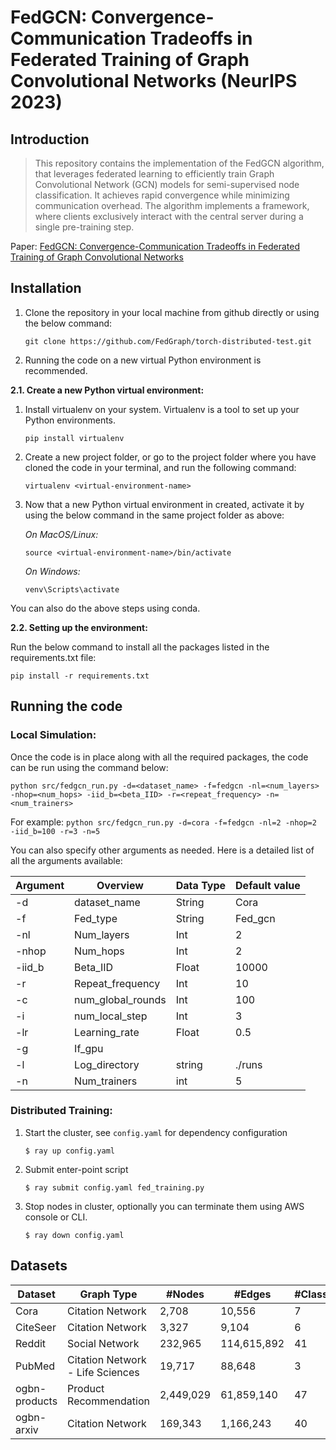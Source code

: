 # FedGCN: Convergence-Communication Tradeoffs in Federated Training of Graph Convolutional Networks (NeurIPS 2023)
## Introduction

> This repository contains the implementation of the FedGCN algorithm, that leverages federated learning to efficiently train Graph Convolutional Network (GCN) models for semi-supervised node classification. It achieves rapid convergence while minimizing communication overhead. The algorithm implements a framework, where clients exclusively interact with the central server during a single pre-training step.

Paper: [FedGCN: Convergence-Communication Tradeoffs in Federated Training of Graph Convolutional Networks](https://arxiv.org/pdf/2201.12433.pdf)

## Installation

1. Clone the repository in your local machine from github directly or using the below command:

    `git clone https://github.com/FedGraph/torch-distributed-test.git`

2. Running the code on a new virtual Python environment is recommended.

**2.1.	Create a new Python virtual environment:**

1. Install virtualenv on your system. Virtualenv is a tool to set up your Python environments.

    `pip install virtualenv` 

2. Create a new project folder, or go to the project folder where you have cloned the code in your terminal, and run the following command:

    `virtualenv <virtual-environment-name>`

3.	Now that a new Python virtual environment in created, activate it by using the below command in the same project folder as above:

    *On MacOS/Linux:*
    
    `source <virtual-environment-name>/bin/activate`

    *On Windows:*
    
    `venv\Scripts\activate`

You can also do the above steps using conda.

**2.2.	Setting up the environment:**

Run the below command to install all the packages listed in the requirements.txt file:

`pip install -r requirements.txt`

##	Running the code

### Local Simulation:

Once the code is in place along with all the required packages, the code can be run using the command below:

`python src/fedgcn_run.py -d=<dataset_name> -f=fedgcn -nl=<num_layers> -nhop=<num_hops> -iid_b=<beta_IID> -r=<repeat_frequency> -n=<num_trainers>`

For example:
`python src/fedgcn_run.py -d=cora -f=fedgcn -nl=2 -nhop=2 -iid_b=100 -r=3 -n=5`

You can also specify other arguments as needed. Here is a detailed list of all the arguments available:

| Argument | Overview | Data Type | Default value |
| -------- | -------- | -------- | -------- |
| -d | dataset_name | String | Cora |
| -f |	Fed_type |	String |	Fed_gcn |
| -nl |	Num_layers | Int |	2 |
| -nhop |	Num_hops |	Int |	2 |
| -iid_b |	Beta_IID |	Float |	10000 |
| -r |	Repeat_frequency |	Int	| 10 |
| -c |	num_global_rounds |	Int |	100 |
| -i |	num_local_step |	Int |	3 |
| -lr |	Learning_rate |	Float |	0.5 |
| -g |	If_gpu	|	
| -l |	Log_directory |	string |	./runs |
| -n |	Num_trainers |	int |	5 |


### Distributed Training:

1. Start the cluster, see `config.yaml` for dependency configuration
   ```shell
   $ ray up config.yaml
   ```
2. Submit enter-point script
   ```sell
   $ ray submit config.yaml fed_training.py 
   ```
3. Stop nodes in cluster, optionally you can terminate them using AWS console or CLI.
   ```shell
   $ ray down config.yaml
    ``` 

## Datasets

| Dataset |	Graph Type | #Nodes | #Edges | #Classes |
| -------- | -------- | -------- | -------- | -------- |
| Cora |	Citation Network |	2,708 |	10,556 | 7 |
| CiteSeer |	Citation Network |	3,327 |	9,104 |	6 |
| Reddit | Social Network| 232,965 | 114,615,892 | 41 |
| PubMed | Citation Network - Life Sciences | 19,717 |	88,648 | 3 |
| ogbn-products |	Product Recommendation | 2,449,029 | 61,859,140 | 47 |		
| ogbn-arxiv | Citation Network | 169,343 | 1,166,243 | 40 |
